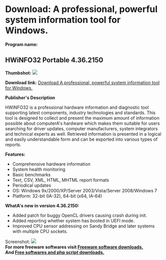 # Download: A professional, powerful system information tool for Windows.

**Program name:**

## HWiNFO32 Portable 4.36.2150

  
**Thumbshot:** ![](http://www.freewarefiles.com/screenshot/hwinfo32v4_md.jpg)   
  
**Download link:** [Download A professional, powerful system information tool for Windows.](http://freesoftwares.boysofts.com/HWiNFO32-Portable_program_50160.html)  
  


**Publisher's Description**  
  


HWiNFO32 is a professional hardware information and diagnostic tool supporting latest components, industry technologies and standards. This tool is designed to collect and present the maximum amount of information possible about computerA's hardware which makes them suitable for users searching for driver updates, computer manufacturers, system integrators and technical experts as well. Retrieved information is presented in a logical and easily understandable form and can be exported into various types of reports. 

**Features:**

  * Comprehensive hardware information 
  * System health monitoring 
  * Basic benchmarks 
  * Text, CSV, XML, HTML, MHTML report formats 
  * Periodical updates 
  * OS: Windows 9x/2000/XP/Server 2003/Vista/Server 2008/Windows 7 
  * Platform: 32-bit (IA-32), 64-bit (x64, IA-64) 

**WhatA's new in version 4.36.2150:**

  * Added patch for buggy OpenCL drivers causing crash during init. 
  * Added reporting whether system has booted in UEFI mode. 
  * Improved CPU sensor addressing on Sandy Bridge and later systems with multiple CPU sockets. 

  
  
Screenshot: ![](http://www.freewarefiles.com/screenshot/hwinfo32v4.jpg)   
**For more freeware softwares visit [Freeware software downloads.](http://freesoftwares.boysofts.com/)**   
**And [Free softwares and php script downloads.](http://www.boysofts.com/)**
